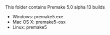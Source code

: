This folder contains Premake 5.0 alpha 13 builds

- Windows: premake5.exe
- Mac OS X: premake5-osx
- Linux: premake5
